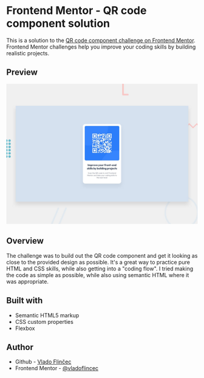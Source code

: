 # Frontend Mentor - QR code component solution

This is a solution to the [QR code component challenge on Frontend Mentor](https://www.frontendmentor.io/challenges/qr-code-component-iux_sIO_H). Frontend Mentor challenges help you improve your coding skills by building realistic projects. 

## Preview
![](./preview.jpg)

## Overview

The challenge was to build out the QR code component and get it looking as close to the provided design as possible. It's a great way to practice pure HTML and CSS skills, while also getting into a "coding flow". I tried making the code as simple as possible, while also using semantic HTML where it was appropriate.

## Built with

- Semantic HTML5 markup
- CSS custom properties
- Flexbox

## Author

- Github - [Vlado Flinčec](https://github.com/vladoflincec)
- Frontend Mentor - [@vladoflincec](https://www.frontendmentor.io/profile/vladoflincec)
